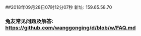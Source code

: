 ##2018年09月28日07时12分07秒 新址: 159.65.58.70
### 兔友常见问题及解答: https://github.com/wanggonging/d/blob/w/FAQ.md
